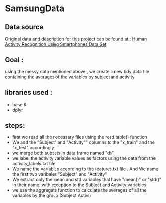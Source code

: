 # SamsungData

## Data source
Original data and description for this project can be found at : [Human Activity Recognition Using Smartphones Data Set](http://archive.ics.uci.edu/ml/datasets/Human+Activity+Recognition+Using+Smartphones)

## Goal :
using the messy data mentioned above , we create a new tidy data file containing the averages of the variables by subject and activity

## libraries used :
* base R 
* dplyr


## steps:
* first we read all the necessary files using the read.table() function
* We add the "Subject" and "Activity"" columns to the "x_train" and the "x_test" accordingly
* we merge both subsets in data frame named "ds"
* we label the activity variable values as factors using the data from the activity_labels.txt file
* We name the variables according to the features.txt file . And We name the first two varibales "Subject" and "Activity"
* We extract only the mean and std variables that have "mean()" or "std()" in their name. with exception to the Subject and Activity variables
* we use the aggregate function to calculate the averages of all the variables by the group (Subject,Activi)
